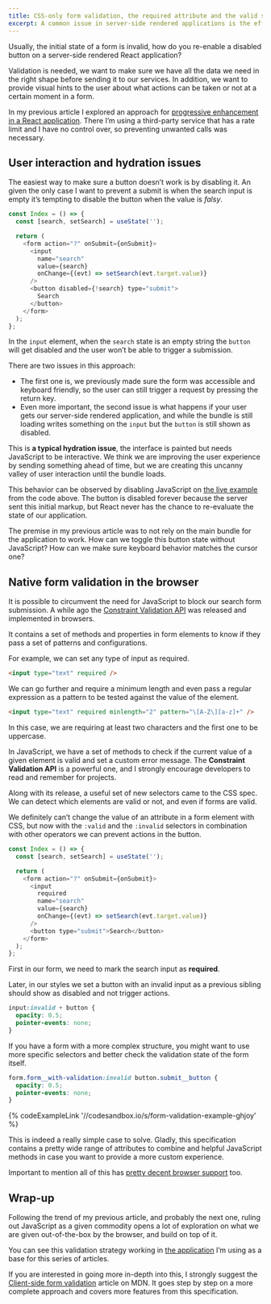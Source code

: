 ```yaml
---
title: CSS-only form validation, the required attribute and the valid selector
excerpt: A common issue in server-side rendered applications is the effects of late hydration. While users wait for JavaScript to be parsed and run, buttons don't work even though they are present, leading to a frustrating experience.
---
```


Usually, the initial state of a form is invalid, how do you re-enable a disabled button on a server-side rendered React application?

Validation is needed, we want to make sure we have all the data we need in the right shape before sending it to our services. In addition, we want to provide visual hints to the user about what actions can be taken or not at a certain moment in a form.

In my previous article I explored an approach for [progressive enhancement in a React application](/2020/05/a-progressive-search-experience-in-next/). There I’m using a third-party service that has a rate limit and I have no control over, so preventing unwanted calls was necessary.

## User interaction and hydration issues

The easiest way to make sure a button doesn’t work is by disabling it. An given the only case I want to prevent a submit is when the search input is empty it’s tempting to disable the button when the value is _falsy_.

```js
const Index = () => {
  const [search, setSearch] = useState('');

  return (
    <form action="?" onSubmit={onSubmit}>
      <input
        name="search"
        value={search}
        onChange={(evt) => setSearch(evt.target.value)}
      />
      <button disabled={!search} type="submit">
        Search
      </button>
    </form>
  );
};
```

In the `input` element, when the `search` state is an empty string the `button` will get disabled and the user won’t be able to trigger a submission.

There are two issues in this approach:

- The first one is, we previously made sure the form was accessible and keyboard friendly, so the user can still trigger a request by pressing the return key.
- Even more important, the second issue is what happens if your user gets our server-side rendered application, and while the bundle is still loading writes something on the `input` but the `button` is still shown as disabled.

This is **a typical hydration issue**, the interface is painted but needs JavaScript to be interactive. We think we are improving the user experience by sending something ahead of time, but we are creating this uncanny valley of user interaction until the bundle loads.

This behavior can be observed by disabling JavaScript on [the live example](//myxh0.sse.codesandbox.io) from the code above. The button is disabled forever because the server sent this initial markup, but React never has the chance to re-evaluate the state of our application.

The premise in my previous article was to not rely on the main bundle for the application to work. How can we toggle this button state without JavaScript? How can we make sure keyboard behavior matches the cursor one?

## Native form validation in the browser

It is possible to circumvent the need for JavaScript to block our search form submission. A while ago the [Constraint Validation API](//html.spec.whatwg.org/multipage/form-control-infrastructure.html#the-constraint-validation-api) was released and implemented in browsers.

It contains a set of methods and properties in form elements to know if they pass a set of patterns and configurations.

For example, we can set any type of input as required.

```html
<input type="text" required />
```

We can go further and require a minimum length and even pass a regular expression as a pattern to be tested against the value of the element.

```html
<input type="text" required minlength="2" pattern="\[A-Z\][a-z]+" />
```

In this case, we are requiring at least two characters and the first one to be uppercase.

In JavaScript, we have a set of methods to check if the current value of a given element is valid and set a custom error message. The **Constraint Validation API** is a powerful one, and I strongly encourage developers to read and remember for projects.

Along with its release, a useful set of new selectors came to the CSS spec. We can detect which elements are valid or not, and even if forms are valid.

We definitely can’t change the value of an attribute in a form element with CSS, but now with the `:valid` and the `:invalid` selectors in combination with other operators we can prevent actions in the button.

```js
const Index = () => {
  const [search, setSearch] = useState('');

  return (
    <form action="?" onSubmit={onSubmit}>
      <input
        required
        name="search"
        value={search}
        onChange={(evt) => setSearch(evt.target.value)}
      />
      <button type="submit">Search</button>
    </form>
  );
};
```

First in our form, we need to mark the search input as **required**.

Later, in our styles we set a button with an invalid input as a previous sibling should show as disabled and not trigger actions.

```css
input:invalid + button {
  opacity: 0.5;
  pointer-events: none;
}
```

If you have a form with a more complex structure, you might want to use more specific selectors and better check the validation state of the form itself.

```css
form.form__with-validation:invalid button.submit__button {
  opacity: 0.5;
  pointer-events: none;
}
```

{% codeExampleLink '//codesandbox.io/s/form-validation-example-ghjoy' %}

This is indeed a really simple case to solve. Gladly, this specification contains a pretty wide range of attributes to combine and helpful JavaScript methods in case you want to provide a more custom experience.

Important to mention all of this has [pretty decent browser support](//caniuse.com/#feat=form-validation) too.

## Wrap-up

Following the trend of my previous article, and probably the next one, ruling out JavaScript as a given commodity opens a lot of exploration on what we are given out-of-the-box by the browser, and build on top of it.

You can see this validation strategy working in [the application](//muvi.now.sh) I’m using as a base for this series of articles.

If you are interested in going more in-depth into this, I strongly suggest the [Client-side form validation](//developer.mozilla.org/en-US/docs/Learn/Forms/Form_validation) article on MDN. It goes step by step on a more complete approach and covers more features from this specification.

